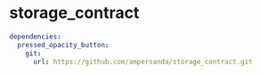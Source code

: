 # storage_contract

```yaml
dependencies:
  pressed_opacity_button:
    git:
      url: https://github.com/ampersanda/storage_contract.git
```
